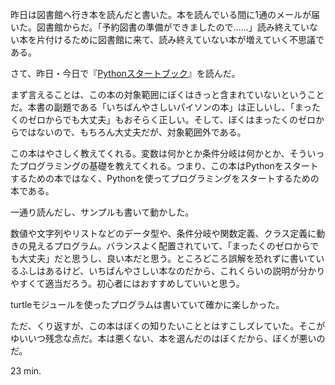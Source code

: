 昨日は図書館へ行き本を読んだと書いた。本を読んでいる間に1通のメールが届いた。図書館からだ。「予約図書の準備ができましたので……」読み終えていない本を片付けるために図書館に来て、読み終えていない本が増えていく不思議である。

さて、昨日・今日で『[Pythonスタートブック](http://amazon.jp/o/ASIN/4774142298/bouzuya-22)』を読んだ。

まず言えることは、この本の対象範囲にぼくはきっと含まれていないということだ。本書の副題である「いちばんやさしいパイソンの本」は正しいし、「まったくのゼロからでも大丈夫」もおそらく正しい。そして、ぼくはまったくのゼロからではないので、もちろん大丈夫だが、対象範囲外である。

この本はやさしく教えてくれる。変数は何かとか条件分岐は何かとか、そういったプログラミングの基礎を教えてくれる。つまり、この本はPythonをスタートするための本ではなく、Pythonを使ってプログラミングをスタートするための本である。

一通り読んだし、サンプルも書いて動かした。

数値や文字列やリストなどのデータ型や、条件分岐や関数定義、クラス定義に動きの見えるプログラム。バランスよく配置されていて、「まったくのゼロからでも大丈夫」だと思うし、良い本だと思う。ところどころ誤解を恐れずに書いているふしはあるけど、いちばんやさしい本なのだから、これくらいの説明が分かりやすくて適当だろう。初心者にはおすすめしていいと思う。

turtleモジュールを使ったプログラムは書いていて確かに楽しかった。

ただ、くり返すが、この本はぼくの知りたいこととはすこしズレていた。そこがゆいいつ残念な点だ。本は悪くない、本を選んだのはぼくだから、ぼくが悪いのだ。

23 min.

